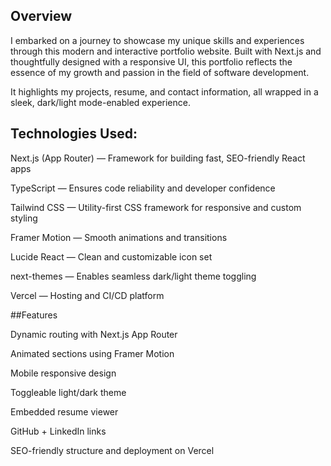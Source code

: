 ## Overview

I embarked on a journey to showcase my unique skills and experiences through this modern and interactive portfolio website. Built with Next.js and thoughtfully designed with a responsive UI, this portfolio reflects the essence of my growth and passion in the field of software development.

It highlights my projects, resume, and contact information, all wrapped in a sleek, dark/light mode-enabled experience.

## Technologies Used:
Next.js (App Router) — Framework for building fast, SEO-friendly React apps

TypeScript — Ensures code reliability and developer confidence

Tailwind CSS — Utility-first CSS framework for responsive and custom styling

Framer Motion — Smooth animations and transitions

Lucide React — Clean and customizable icon set

next-themes — Enables seamless dark/light theme toggling

Vercel — Hosting and CI/CD platform

##Features

Dynamic routing with Next.js App Router

Animated sections using Framer Motion

Mobile responsive design

Toggleable light/dark theme  

Embedded resume viewer

GitHub + LinkedIn links

SEO-friendly structure and deployment on Vercel
